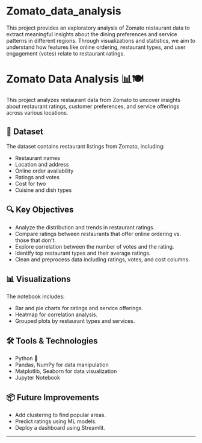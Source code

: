 # Zomato_data_analysis
This project provides an exploratory analysis of Zomato restaurant data to extract meaningful insights about the dining preferences and service patterns in different regions. Through visualizations and statistics, we aim to understand how features like online ordering, restaurant types, and user engagement (votes) relate to restaurant ratings.
# Zomato Data Analysis 📊🍽️

This project analyzes restaurant data from Zomato to uncover insights about restaurant ratings, customer preferences, and service offerings across various locations.

## 📁 Dataset

The dataset contains restaurant listings from Zomato, including:
- Restaurant names
- Location and address
- Online order availability
- Ratings and votes
- Cost for two
- Cuisine and dish types

## 🔍 Key Objectives

- Analyze the distribution and trends in restaurant ratings.
- Compare ratings between restaurants that offer online ordering vs. those that don't.
- Explore correlation between the number of votes and the rating.
- Identify top restaurant types and their average ratings.
- Clean and preprocess data including ratings, votes, and cost columns.

## 📊 Visualizations

The notebook includes:
- Bar and pie charts for ratings and service offerings.
- Heatmap for correlation analysis.
- Grouped plots by restaurant types and services.

## 🛠️ Tools & Technologies

- Python 🐍
- Pandas, NumPy for data manipulation
- Matplotlib, Seaborn for data visualization
- Jupyter Notebook


## 📦 Future Improvements

- Add clustering to find popular areas.
- Predict ratings using ML models.
- Deploy a dashboard using Streamlit.

---



